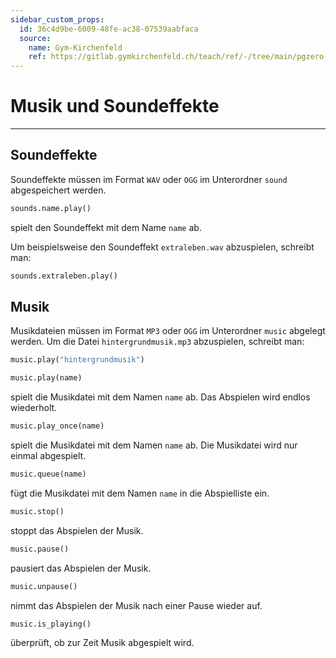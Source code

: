 ```yaml
---
sidebar_custom_props:
  id: 36c4d9be-6009-48fe-ac38-07539aabfaca
  source:
    name: Gym-Kirchenfeld
    ref: https://gitlab.gymkirchenfeld.ch/teach/ref/-/tree/main/pgzero
---
```

# Musik und Soundeffekte
---

## Soundeffekte

Soundeffekte müssen im Format `WAV` oder `OGG` im Unterordner `sound` abgespeichert werden.

```py
sounds.name.play()
```
spielt den Soundeffekt mit dem Name `name` ab.

Um beispielsweise den Soundeffekt `extraleben.wav` abzuspielen, schreibt man:
```py
sounds.extraleben.play()
```

## Musik

Musikdateien müssen im Format `MP3` oder `OGG` im Unterordner `music` abgelegt werden. Um die Datei `hintergrundmusik.mp3` abzuspielen, schreibt man:

```py
music.play("hintergrundmusik")
```

```py
music.play(name)
```
spielt die Musikdatei mit dem Namen `name` ab. Das Abspielen wird endlos wiederholt.

```py
music.play_once(name)
```
spielt die Musikdatei mit dem Namen `name` ab. Die Musikdatei wird nur einmal abgespielt.

```py
music.queue(name)
```
fügt die Musikdatei mit dem Namen `name` in die Abspielliste ein.

```py
music.stop()
```
stoppt das Abspielen der Musik.

```py
music.pause()
```
pausiert das Abspielen der Musik.

```py
music.unpause()
```
nimmt das Abspielen der Musik nach einer Pause wieder auf.

```py
music.is_playing()
```
überprüft, ob zur Zeit Musik abgespielt wird.
